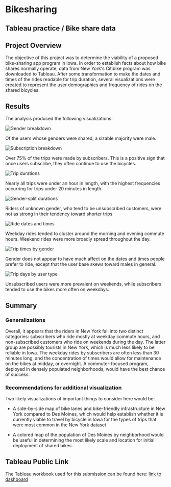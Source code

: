 # Bikesharing
## Tableau practice / Bike share data

## Project Overview
The objective of this project was to determine the viability of a proposed bike-sharing app program in Iowa. In order to establish facts about how bike shares normally operate, data from New York's Citibike program was downloaded to Tableau. After some transformation to make the dates and times of the rides readable for trip duration, several visualizations were created to represent the user demographics and frequency of rides on the shared bicycles.

## Results
The analysis produced the following visualizations:

![Gender breakdown](Images/Gender_breakdown.png)

Of the users whose genders were shared, a sizable majority were male.

![Subscription breakdown](Images/Subscription_status.png)

Over 75% of the trips were made by subscribers. This is a positive sign that once users subscribe, they often continue to use the bicycles.

![Trip durations](Images/Trip_durations.png)

Nearly all trips were under an hour in length, with the highest frequencies occurring for trips under 20 minutes in length.

![Gender-split durations](Images/Gender_durations.png)

Riders of unknown gender, who tend to be unsubscribed customers, were not as strong in their tendency toward shorter trips

![Ride dates and times](Images/Dates_times.png)

Weekday rides tended to cluster around the morning and evening commute hours. Weekend rides were more broadly spread throughout the day.

![Trip times by gender](Images/Gender_trip_times.png)

Gender does not appear to have much affect on the dates and times people prefer to ride, except that the user base skews toward males in general.

![Trip days by user type](Images/Type_gender_day.png)

Unsubscribed users were more prevalent on weekends, while subscribers tended to use the bikes more often on weekdays.


## Summary
### Generalizations
Overall, it appears that the riders in New York fall into two distinct categories: subscribers who ride mostly at weekday commute hours, and non-subscribed customers who ride on weekends during the day. The latter group are possibly tourists in New York, which is much less likely to be reliable in Iowa. The weekday rides by subscribers are often less than 30 minutes long, and the concentration of times would allow for maintenance on the bikes at midday, or overnight. A commuter-focused program, deployed in densely populated neighborhoods, would have the best chance of success. 

### Recommendations for additional visualization
Two likely visualizations of important things to consider here would be:

- A side-by-side map of bike lanes and bike-friendly infrastructure in New York compared to Des Moines, which would help establish whether it is currently viable to travel by bicycle in Iowa for the types of trips that were most common in the New York dataset

- A colored map of the population of Des Moines by neighborhood would be useful in determining the most likely scale and location for initial deployment of shared bikes.


## Tableau Public Link
The Tableau workbook used for this submission can be found here:
[link to dashboard](https://public.tableau.com/app/profile/stephen.ours/viz/Bikeshare_Challenge_16647421988270/UserAnalysis?publish=yes "link to dashboard")